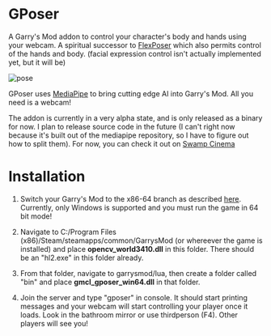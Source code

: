 # GPoser
A Garry's Mod addon to control your character's body and hands using your webcam. A spiritual successor to [FlexPoser](https://www.flexposer.com/) which also permits control of the hands and body. (facial expression control isn't actually implemented yet, but it will be)

![pose](https://i.gyazo.com/598809cab7885951c78442c0a37b1e96.png)

GPoser uses [MediaPipe](https://google.github.io/mediapipe/) to bring cutting edge AI into Garry's Mod. All you need is a webcam!

The addon is currently in a very alpha state, and is only released as a binary for now. I plan to release source code in the future (I can't right now because it's built out of the mediapipe repository, so I have to figure out how to split them). For now, you can check it out on [Swamp Cinema](https://swamp.sv/)

# Installation

1. Switch your Garry's Mod to the x86-64 branch as described [here](https://swamp.sv/video/plugin-guide.html). Currently, only Windows is supported and you must run the game in 64 bit mode!

2. Navigate to C:/Program Files (x86)/Steam/steamapps/common/GarrysMod (or whereever the game is installed) and place **opencv_world3410.dll** in this folder. There should be an "hl2.exe" in this folder already.

3. From that folder, navigate to garrysmod/lua, then create a folder called "bin" and place **gmcl_gposer_win64.dll** in that folder.

4. Join the server and type "gposer" in console. It should start printing messages and your webcam will start controlling your player once it loads. Look in the bathroom mirror or use thirdperson (F4). Other players will see you!
